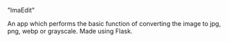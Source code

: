 "ImaEdit"

An app which performs the basic function of converting the image to jpg, png, webp or grayscale.
Made using Flask.
